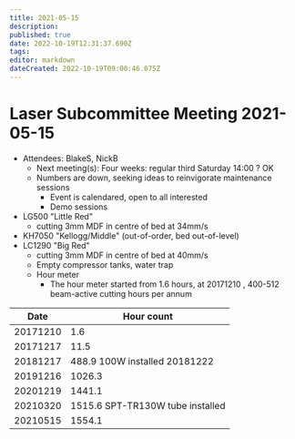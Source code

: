 ```yaml
---
title: 2021-05-15
description: 
published: true
date: 2022-10-19T12:31:37.690Z
tags: 
editor: markdown
dateCreated: 2022-10-19T09:00:46.075Z
---
```


# Laser Subcommittee Meeting 2021-05-15

-   Attendees: BlakeS, NickB
    -   Next meeting(s): Four weeks: regular third Saturday 14:00 ? OK
    -   Numbers are down, seeking ideas to reinvigorate maintenance sessions
        -   Event is calendared, open to all interested
        -   Demo sessions
-   LG500 "Little Red"
    -   cutting 3mm MDF in centre of bed at 34mm/s
-   KH7050 "Kellogg/Middle" (out-of-order, bed out-of-level)
-   LC1290 "Big Red"
    -   cutting 3mm MDF in centre of bed at 40mm/s
    -   Empty compressor tanks, water trap
    -   Hour meter
        -   The hour meter started from 1.6 hours, at 20171210 , 400-512 beam-active cutting hours per annum

| Date     | Hour count                       |
|----------|----------------------------------|
| 20171210 | 1.6                              |
| 20171217 | 11.5                             |
| 20181217 | 488.9 100W installed 20181222    |
| 20191216 | 1026.3                           |
| 20201219 | 1441.1                           |
| 20210320 | 1515.6 SPT-TR130W tube installed |
| 20210515 | 1554.1                           |
